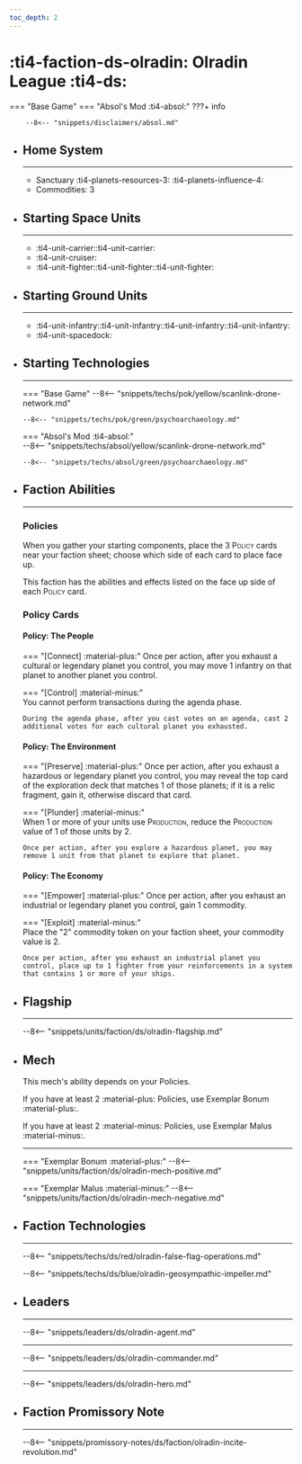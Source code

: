 ```yaml
---
toc_depth: 2
---
```


# :ti4-faction-ds-olradin: Olradin League :ti4-ds:
=== "Base Game"
=== "Absol's Mod :ti4-absol:" 
    ???+ info

        --8<-- "snippets/disclaimers/absol.md"

<div class="grid cards" markdown>

-   ## __Home System__

    ---

    * Sanctuary :ti4-planets-resources-3: :ti4-planets-influence-4:
    * Commodities: 3

</div>

<div class="grid cards" markdown>

-   ## __Starting Space Units__

    ---

    * :ti4-unit-carrier::ti4-unit-carrier:
    * :ti4-unit-cruiser:
    * :ti4-unit-fighter::ti4-unit-fighter::ti4-unit-fighter:

-   ## __Starting Ground Units__

    ---

    * :ti4-unit-infantry::ti4-unit-infantry::ti4-unit-infantry::ti4-unit-infantry:
    * :ti4-unit-spacedock:

-   ## __Starting Technologies__

    ---
    === "Base Game"
        --8<-- "snippets/techs/pok/yellow/scanlink-drone-network.md"

        --8<-- "snippets/techs/pok/green/psychoarchaeology.md"

    === "Absol's Mod :ti4-absol:"  
        --8<-- "snippets/techs/absol/yellow/scanlink-drone-network.md"

        --8<-- "snippets/techs/absol/green/psychoarchaeology.md"

-   ## __Faction Abilities__

    ---
    ### **Policies**
    
    When you gather your starting components, place the 3 <span style="font-variant:small-caps;">Policy</span> cards near your faction sheet; choose which side of each card to place face up. 
    
    This faction has the abilities and effects listed on the face up side of each <span style="font-variant:small-caps;">Policy</span> card.

    ### **Policy Cards**

    #### **Policy: The People**

    === "\[Connect\] :material-plus:"
        Once per action, after you exhaust a cultural or legendary planet you control, you may move 1 infantry on that planet to another planet you control.

    === "\[Control\] :material-minus:"  
        You cannot perform transactions during the agenda phase.
    
        During the agenda phase, after you cast votes on an agenda, cast 2 additional votes for each cultural planet you exhausted.

    #### **Policy: The Environment**

    === "\[Preserve\] :material-plus:"
        Once per action, after you exhaust a hazardous or legendary planet you control, you may reveal the top card of the exploration deck that matches 1 of those planets; if it is a relic fragment, gain it, otherwise discard that card.

    === "\[Plunder\] :material-minus:"  
        When 1 or more of your units use <span style="font-variant:small-caps;">Production</span>, reduce the <span style="font-variant:small-caps;">Production</span> value of 1 of those units by 2.
    
        Once per action, after you explore a hazardous planet, you may remove 1 unit from that planet to explore that planet.

    #### **Policy: The Economy**

    === "\[Empower\] :material-plus:"
        Once per action, after you exhaust an industrial or legendary planet you control, gain 1 commodity.

    === "\[Exploit\] :material-minus:"  
        Place the "2" commodity token on your faction sheet, your commodity value is 2.
    
        Once per action, after you exhaust an industrial planet you control, place up to 1 fighter from your reinforcements in a system that contains 1 or more of your ships.

-   ## __Flagship__

    ---
    --8<-- "snippets/units/faction/ds/olradin-flagship.md"

-   ## __Mech__

    This mech's ability depends on your Policies.

    If you have at least 2 :material-plus: Policies, use Exemplar Bonum :material-plus:.

    If you have at least 2 :material-minus: Policies, use Exemplar Malus :material-minus:.

    ---
    === "Exemplar Bonum :material-plus:"
        --8<-- "snippets/units/faction/ds/olradin-mech-positive.md"

    === "Exemplar Malus :material-minus:"
        --8<-- "snippets/units/faction/ds/olradin-mech-negative.md"

</div>

<div class="grid cards" markdown>

-   ## __Faction Technologies__

    ---

    --8<-- "snippets/techs/ds/red/olradin-false-flag-operations.md"

    --8<-- "snippets/techs/ds/blue/olradin-geosympathic-impeller.md"


-   ## __Leaders__

    ---
    
    --8<-- "snippets/leaders/ds/olradin-agent.md"

    ---

    --8<-- "snippets/leaders/ds/olradin-commander.md"

    ---

    --8<-- "snippets/leaders/ds/olradin-hero.md"

-   ## __Faction Promissory Note__

    ---
    --8<-- "snippets/promissory-notes/ds/faction/olradin-incite-revolution.md"

</div>